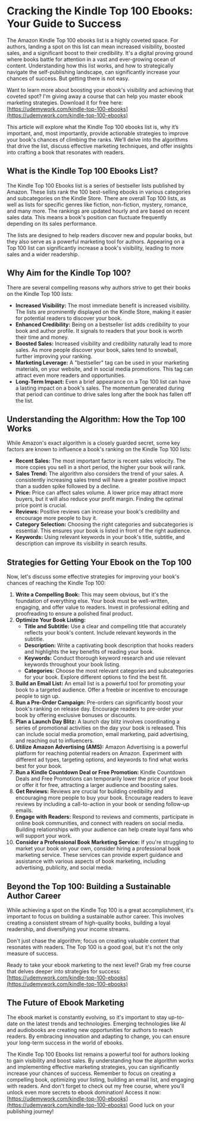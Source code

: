 # Cracking the Kindle Top 100 Ebooks: Your Guide to Success

The Amazon Kindle Top 100 ebooks list is a highly coveted space. For authors, landing a spot on this list can mean increased visibility, boosted sales, and a significant boost to their credibility. It's a digital proving ground where books battle for attention in a vast and ever-growing ocean of content. Understanding how this list works, and how to strategically navigate the self-publishing landscape, can significantly increase your chances of success. But getting there is not easy.

Want to learn more about boosting your ebook's visibility and achieving that coveted spot? I'm giving away a course that can help you master ebook marketing strategies. Download it for free here: [https://udemywork.com/kindle-top-100-ebooks](https://udemywork.com/kindle-top-100-ebooks)

This article will explore what the Kindle Top 100 ebooks list is, why it’s important, and, most importantly, provide actionable strategies to improve your book's chances of climbing the ranks. We’ll delve into the algorithms that drive the list, discuss effective marketing techniques, and offer insights into crafting a book that resonates with readers.

## What is the Kindle Top 100 Ebooks List?

The Kindle Top 100 Ebooks list is a series of bestseller lists published by Amazon. These lists rank the 100 best-selling ebooks in various categories and subcategories on the Kindle Store. There are overall Top 100 lists, as well as lists for specific genres like fiction, non-fiction, mystery, romance, and many more. The rankings are updated hourly and are based on recent sales data. This means a book's position can fluctuate frequently depending on its sales performance.

The lists are designed to help readers discover new and popular books, but they also serve as a powerful marketing tool for authors. Appearing on a Top 100 list can significantly increase a book's visibility, leading to more sales and a wider readership.

## Why Aim for the Kindle Top 100?

There are several compelling reasons why authors strive to get their books on the Kindle Top 100 lists:

*   **Increased Visibility:** The most immediate benefit is increased visibility. The lists are prominently displayed on the Kindle Store, making it easier for potential readers to discover your book.
*   **Enhanced Credibility:** Being on a bestseller list adds credibility to your book and author profile. It signals to readers that your book is worth their time and money.
*   **Boosted Sales:** Increased visibility and credibility naturally lead to more sales. As more people discover your book, sales tend to snowball, further improving your ranking.
*   **Marketing Leverage:** A "bestseller" tag can be used in your marketing materials, on your website, and in social media promotions. This tag can attract even more readers and opportunities.
*   **Long-Term Impact:** Even a brief appearance on a Top 100 list can have a lasting impact on a book's sales. The momentum generated during that period can continue to drive sales long after the book has fallen off the list.

## Understanding the Algorithm: How the Top 100 Works

While Amazon's exact algorithm is a closely guarded secret, some key factors are known to influence a book's ranking on the Kindle Top 100 lists:

*   **Recent Sales:** The most important factor is recent sales velocity. The more copies you sell in a short period, the higher your book will rank.
*   **Sales Trend:** The algorithm also considers the trend of your sales. A consistently increasing sales trend will have a greater positive impact than a sudden spike followed by a decline.
*   **Price:** Price can affect sales volume. A lower price may attract more buyers, but it will also reduce your profit margin. Finding the optimal price point is crucial.
*   **Reviews:** Positive reviews can increase your book's credibility and encourage more people to buy it.
*   **Category Selection:** Choosing the right categories and subcategories is essential. This ensures your book is listed in front of the right audience.
*   **Keywords:** Using relevant keywords in your book's title, subtitle, and description can improve its visibility in search results.

## Strategies for Getting Your Ebook on the Top 100

Now, let's discuss some effective strategies for improving your book's chances of reaching the Kindle Top 100:

1.  **Write a Compelling Book:** This may seem obvious, but it's the foundation of everything else. Your book must be well-written, engaging, and offer value to readers. Invest in professional editing and proofreading to ensure a polished final product.
2.  **Optimize Your Book Listing:**
    *   **Title and Subtitle:** Use a clear and compelling title that accurately reflects your book's content. Include relevant keywords in the subtitle.
    *   **Description:** Write a captivating book description that hooks readers and highlights the key benefits of reading your book.
    *   **Keywords:** Conduct thorough keyword research and use relevant keywords throughout your book listing.
    *   **Categories:** Choose the most relevant categories and subcategories for your book. Explore different options to find the best fit.
3.  **Build an Email List:** An email list is a powerful tool for promoting your book to a targeted audience. Offer a freebie or incentive to encourage people to sign up.
4.  **Run a Pre-Order Campaign:** Pre-orders can significantly boost your book's ranking on release day. Encourage readers to pre-order your book by offering exclusive bonuses or discounts.
5.  **Plan a Launch Day Blitz:** A launch day blitz involves coordinating a series of promotional activities on the day your book is released. This can include social media promotion, email marketing, paid advertising, and reaching out to influencers.
6.  **Utilize Amazon Advertising (AMS):** Amazon Advertising is a powerful platform for reaching potential readers on Amazon. Experiment with different ad types, targeting options, and keywords to find what works best for your book.
7.  **Run a Kindle Countdown Deal or Free Promotion:** Kindle Countdown Deals and Free Promotions can temporarily lower the price of your book or offer it for free, attracting a larger audience and boosting sales.
8.  **Get Reviews:** Reviews are crucial for building credibility and encouraging more people to buy your book. Encourage readers to leave reviews by including a call-to-action in your book or sending follow-up emails.
9.  **Engage with Readers:** Respond to reviews and comments, participate in online book communities, and connect with readers on social media. Building relationships with your audience can help create loyal fans who will support your work.
10. **Consider a Professional Book Marketing Service:** If you're struggling to market your book on your own, consider hiring a professional book marketing service. These services can provide expert guidance and assistance with various aspects of book marketing, including advertising, publicity, and social media.

## Beyond the Top 100: Building a Sustainable Author Career

While achieving a spot on the Kindle Top 100 is a great accomplishment, it's important to focus on building a sustainable author career. This involves creating a consistent stream of high-quality books, building a loyal readership, and diversifying your income streams.

Don't just chase the algorithm; focus on creating valuable content that resonates with readers. The Top 100 is a good goal, but it's not the only measure of success.

Ready to take your ebook marketing to the next level? Grab my free course that delves deeper into strategies for success: [https://udemywork.com/kindle-top-100-ebooks](https://udemywork.com/kindle-top-100-ebooks)

## The Future of Ebook Marketing

The ebook market is constantly evolving, so it's important to stay up-to-date on the latest trends and technologies. Emerging technologies like AI and audiobooks are creating new opportunities for authors to reach readers. By embracing innovation and adapting to change, you can ensure your long-term success in the world of ebooks.

The Kindle Top 100 Ebooks list remains a powerful tool for authors looking to gain visibility and boost sales. By understanding how the algorithm works and implementing effective marketing strategies, you can significantly increase your chances of success. Remember to focus on creating a compelling book, optimizing your listing, building an email list, and engaging with readers. And don't forget to check out my free course, where you'll unlock even more secrets to ebook domination! Access it now: [https://udemywork.com/kindle-top-100-ebooks](https://udemywork.com/kindle-top-100-ebooks) Good luck on your publishing journey!

